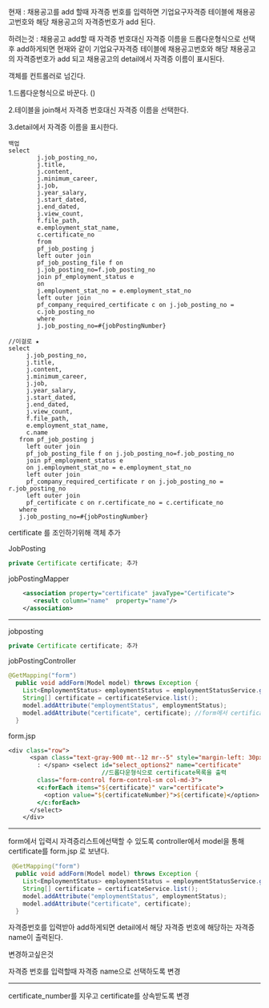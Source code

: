 현재 : 채용공고를 add 할때 자격증 번호를 입력하면
          기업요구자격증 테이블에 채용공고번호와 해당 채용공고의 자격증번호가 add 된다.

하려는것 : 채용공고 add할 때 자격증 번호대신 자격증 이름을 드롭다운형식으로 선택후 add하게되면 
                 현재와 같이 기업요구자격증 테이블에 채용공고번호와 해당 채용공고의 자격증번호가 add 되고
                 채용공고의 detail에서 자격증 이름이 표시된다.                           



객체를 컨트롤러로 넘긴다.

1.드롭다운형식으로 바꾼다. ()

2.테이블을 join해서 자격증 번호대신 자격증 이름을 선택한다.

3.detail에서 자격증 이름을 표시한다.



```
백업
select
		j.job_posting_no,
		j.title,
		j.content,
		j.minimum_career,
		j.job,
		j.year_salary,
		j.start_dated,
		j.end_dated,
		j.view_count,
		f.file_path,
		e.employment_stat_name,
		c.certificate_no
		from
		pf_job_posting j
		left outer join
		pf_job_posting_file f on
		j.job_posting_no=f.job_posting_no
		join pf_employment_status e
		on
		j.employment_stat_no = e.employment_stat_no
		left outer join
		pf_company_required_certificate c on j.job_posting_no =
		c.job_posting_no
		where
		j.job_posting_no=#{jobPostingNumber}
```



```
//이걸로 ★
select
     j.job_posting_no,
     j.title,
     j.content,
     j.minimum_career,
     j.job,
     j.year_salary,
     j.start_dated,
     j.end_dated,
     j.view_count,
     f.file_path,
     e.employment_stat_name,
     c.name
   from pf_job_posting j
     left outer join
     pf_job_posting_file f on j.job_posting_no=f.job_posting_no
     join pf_employment_status e
     on j.employment_stat_no = e.employment_stat_no
     left outer join
     pf_company_required_certificate r on j.job_posting_no = r.job_posting_no
     left outer join
     pf_certificate c on r.certificate_no = c.certificate_no
   where
   j.job_posting_no=#{jobPostingNumber}
```

certificate 를 조인하기위해 객체 추가

JobPosting 

```java
private Certificate certificate; 추가
```

jobPostingMapper

```xml
    <association property="certificate" javaType="Certificate">
       <result column="name"  property="name"/>
    </association>
```



---



jobposting 

```java
private Certificate certificate; 추가
```

jobPostingController

```java
@GetMapping("form")
  public void addForm(Model model) throws Exception {
    List<EmploymentStatus> employmentStatus = employmentStatusService.get(); 
    String[] certificate = certificateService.list(); 
    model.addAttribute("employmentStatus", employmentStatus);
    model.addAttribute("certificate", certificate); //form에서 certificate 리스트 선택하기위해 객체넘김
  }
```

form.jsp

```jsp
<div class="row">
      <span class="text-gray-900 mt--12 mr--5" style="margin-left: 30px;">자격증
        : </span> <select id="select_options2" name="certificate"  
                          //드롭다운형식으로 certificate목록을 출력
        class="form-control form-control-sm col-md-3">
        <c:forEach items="${certificate}" var="certificate">
          <option value="${certificateNumber}">${certificate}</option>          
        </c:forEach>
      </select>
    </div>
```



---

form에서 입력시 자격증리스트에선택할 수 있도록 controller에서 model을 통해 certificate를 form.jsp 로 보낸다.

```java
 @GetMapping("form")
  public void addForm(Model model) throws Exception {
    List<EmploymentStatus> employmentStatus = employmentStatusService.get();
    String[] certificate = certificateService.list();
    model.addAttribute("employmentStatus", employmentStatus);
    model.addAttribute("certificate", certificate);
  } 
```



자격증번호를 입력받아 add하게되면 detail에서 해당 자격증 번호에 해당하는 자격증 name이 출력된다.

변경하고싶은것

자격증 번호를 입력할때 자격증 name으로 선택하도록 변경



---

certificate_number를 지우고 certificate를 상속받도록 변경





